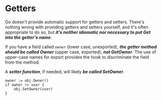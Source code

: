 # Getters

Go doesn't provide automatic support for getters and setters. There's nothing wrong with providing getters and setters yourself, and it's often appropriate to do so, but **_it's neither idiomatic nor necessary to put Get into the getter's name_**.

If you have a field called `owner` (lower case, unexported), **_the getter method should be called Owner_** (upper case, exported), **_not GetOwner_**. The use of upper-case names for export provides the hook to discriminate the field from the method. 

A **_setter function_**, if needed, will likely **_be called SetOwner_**.

```
owner := obj.Owner()
if owner != user {
    obj.SetOwner(user)
}
```